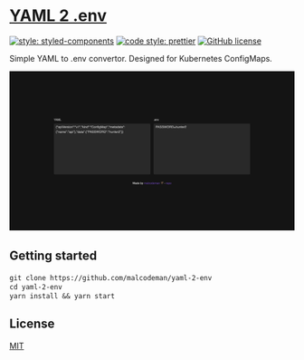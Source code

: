 # [YAML 2 .env](http://yaml2env.surge.sh/)

[![style: styled-components](https://img.shields.io/badge/style-%F0%9F%92%85%20styled--components-orange.svg?colorB=daa357&colorA=db748e)](https://github.com/styled-components/styled-components)
[![code style: prettier](https://img.shields.io/badge/code_style-prettier-ff69b4.svg)](https://github.com/prettier/prettier)
[![GitHub license](https://img.shields.io/badge/license-MIT-blue.svg)](https://github.com/malcodeman/apage-client/blob/master/LICENSE)

Simple YAML to .env convertor. Designed for Kubernetes ConfigMaps.

![Screenshot](docs/images/screenshot.png)

## Getting started

```
git clone https://github.com/malcodeman/yaml-2-env
cd yaml-2-env
yarn install && yarn start
```

## License

[MIT](./LICENSE)
